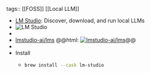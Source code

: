 tags:: [[FOSS]] [[Local LLM]]

- [LM Studio](https://lmstudio.ai/): Discover, download, and run local LLMs
- ![LM Studio](https://lmstudio.ai/static/media/demo2.9df5a0e5a9f1d72715e0.gif)
-
- [lmstudio-ai/lms](https://github.com/lmstudio-ai/lms)
  @@html: <a href="https://github.com/lmstudio-ai/lms/"><img src="https://github-readme-stats-astronomer.vercel.app/api/pin/?username=lmstudio-ai&repo=lms&theme=tokyonight" alt="lmstudio-ai/lms"/></a>@@
-
- Install
	- ```bash
	  brew install --cask lm-studio
	  ```